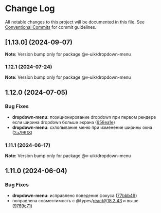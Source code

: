 # Change Log

All notable changes to this project will be documented in this file.
See [Conventional Commits](https://conventionalcommits.org) for commit guidelines.

## [1.13.0] (2024-09-07)

**Note:** Version bump only for package @v-uik/dropdown-menu





### 1.12.1 (2024-07-24)

**Note:** Version bump only for package @v-uik/dropdown-menu





## 1.12.0 (2024-07-05)


### Bug Fixes

* **dropdown-menu:** позиционирование dropdown при первом рендере если ширина dropdown больше экрана ([658ea1e](#))
* **dropdown-menu:** схлопывание меню при изменение ширины окна ([2a799f8](#))



### 1.11.1 (2024-06-17)

**Note:** Version bump only for package @v-uik/dropdown-menu





## 1.11.0 (2024-06-04)


### Bug Fixes

* **dropdown-menu:** исправлено поведение фокуса ([77bbb49](#))
* поправлена совместимость с @types/react@18.2.43 и выше ([9769c71](#))
